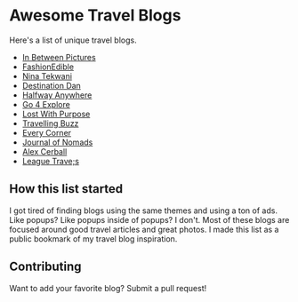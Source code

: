 # Awesome Travel Blogs
Here's a list of unique travel blogs.

* [In Between Pictures](http://inbetweenpictures.com/)
* [FashionEdible](https://www.fashionedible.com/)
* [Nina Tekwani](https://www.ninatekwani.com/)
* [Destination Dan](http://www.destinationdan.com/)
* [Halfway Anywhere](https://www.halfwayanywhere.com/)
* [Go 4 Explore](https://go4explore.com/)
* [Lost With Purpose](https://www.lostwithpurpose.com/)
* [Travelling Buzz](https://travellingbuzz.com/)
* [Every Corner](http://everycornerin.com/)
* [Journal of Nomads](https://www.journalofnomads.com/)
* [Alex Cerball](http://alexcerball.com/)
* [League Trave;s](https://www.leaguetravels.com/)

## How this list started
I got tired of finding blogs using the same themes and using a ton of ads. Like popups? Like popups inside of popups? I don't. Most of these blogs are focused around good travel articles and great photos. I made this list as a public bookmark of my travel blog inspiration.

## Contributing
Want to add your favorite blog? Submit a pull request! 
